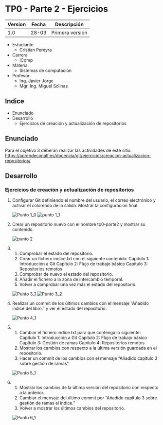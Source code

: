 # TP0 - Parte 2 - Ejercicios 

| Version  | Fecha   | Descripción     |
| -------- | ------- | --------------- |
| 1.0      | 28-03   | Primera version |

- Estudiante
  - Cristian Pereyra
- Carrera
  - IComp
- Materia
  - Sistemas de computación
- Profesor
  - Ing. Javier Jorge
  - Mgr. Ing. Miguel Solinas

## Indice
- Enunciado
- Desarrollo
  - Ejercicios de creación y actualización de repositorios

## Enunciado
Para el objetivo 3 deberán realizar las actividades de este sitio: https://aprendeconalf.es/docencia/git/ejercicios/creacion-actualizacion-repositorios/

## Desarrollo

### Ejercicios de creación y actualización de repositorios

1. Configurar Git definiendo el nombre del usuario, el correo electrónico y activar el coloreado de la salida. Mostrar la configuración final.
   
   ![Punto 1_0](images/1_0.png)
   ![punto 1_1](images/1_1.png)

2. Crear un repositorio nuevo con el nombre tp0-parte2 y mostrar su contenido.
   
   ![punto 2](images/2_1.png)

3. 1. Comprobar el estado del repositorio.
   2. Crear un fichero indice.txt con el siguiente contenido:
        Capítulo 1: Introducción a Git
        Capítulo 2: Flujo de trabajo básico
        Capítulo 3: Repositorios remotos
    3. Comprobar de nuevo el estado del repositorio.
    4. Añadir el fichero a la zona de intercambio temporal.
    5. Volver a comprobar una vez más el estado del repositorio.
   
   ![Punto 3_1](images/3_1.png)
   ![Punto 3_2](images/3_2.png)

4.  Realizar un commit de los últimos cambios con el mensaje “Añadido índice del libro.” y ver el estado del repositorio.
   
    ![Punto 4_1](images/4_1.png)

5.  1.  Cambiar el fichero indice.txt para que contenga lo siguiente:
        Capítulo 1: Introducción a Git
        Capítulo 2: Flujo de trabajo básico
        Capítulo 3: Gestión de ramas
        Capítulo 4: Repositorios remotos
    2.  Mostrar los cambios con respecto a la última versión guardada en el repositorio.
    3.  Hacer un commit de los cambios con el mensaje “Añadido capítulo 3 sobre gestión de ramas”.

    ![Punto 5_1](images/5_1.png)

6.  1. Mostrar los cambios de la última versión del repositorio con respecto a la anterior.
    2. Cambiar el mensaje del último commit por “Añadido capítulo 3 sobre gestión de ramas al índice.”
    3. Volver a mostrar los últimos cambios del repositorio.

    ![Punto 6_1](images/6_1.png)

